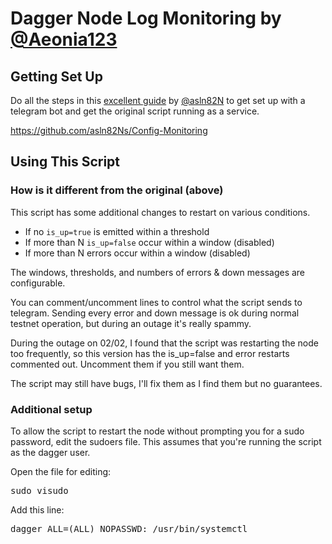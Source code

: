 # Dagger Node Log Monitoring by [@Aeonia123](https://github.com/Aeonia123)

## Getting Set Up
Do all the steps in this [excellent guide](https://github.com/asln82Ns/Config-Monitoring) by [@asln82N](https://github.com/asln82Ns) to get set up with a telegram bot and get the original script running as a service.

https://github.com/asln82Ns/Config-Monitoring 

## Using This Script

### How is it different from the original (above)

This script has some additional changes to restart on various conditions. 
- If no `is_up=true` is emitted within a threshold
- If more than N `is_up=false` occur within a window (disabled)
- If more than N errors occur within a window (disabled)

The windows, thresholds, and numbers of errors & down messages are configurable.

You can comment/uncomment lines to control what the script sends to telegram. Sending every error and down message is ok during normal testnet operation, but during an outage it's really spammy.

During the outage on 02/02, I found that the script was restarting the node too frequently, so this version has the is_up=false and error restarts commented out. Uncomment them if you still want them.

The script may still have bugs, I'll fix them as I find them but no guarantees.

### Additional setup

To allow the script to restart the node without prompting you for a sudo password, edit the sudoers file.
This assumes that you're running the script as the dagger user.

Open the file for editing:
<pre>
sudo visudo
</pre>

Add this line:
<pre>
dagger ALL=(ALL) NOPASSWD: /usr/bin/systemctl
</pre>
